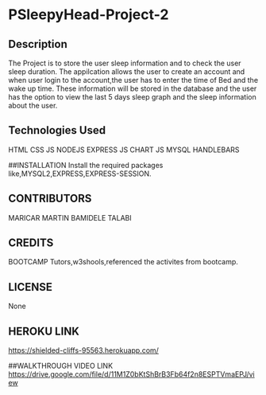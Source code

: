 # PSleepyHead-Project-2 

## Description

The Project is to store the user sleep information and to check the user sleep duration. The appilcation allows the user to create an account and when user login to the account,the user has to enter the time of Bed and the wake up time. These information will be stored in the database and the user has the option to view the last 5 days  sleep graph and the sleep information about the user.

## Technologies Used
HTML
CSS
JS
NODEJS
EXPRESS JS
CHART JS
MYSQL
HANDLEBARS

##INSTALLATION
Install the required packages like,MYSQL2,EXPRESS,EXPRESS-SESSION.

## CONTRIBUTORS

MARICAR MARTIN
BAMIDELE TALABI

## CREDITS
BOOTCAMP Tutors,w3shools,referenced the activites from bootcamp. 

## LICENSE
None

## HEROKU LINK
https://shielded-cliffs-95563.herokuapp.com/

##WALKTHROUGH VIDEO LINK
https://drive.google.com/file/d/11M1Z0bKtShBrB3Fb64f2n8ESPTVmaEPJ/view
